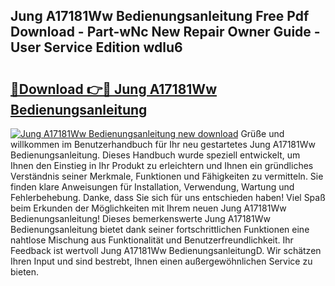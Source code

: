 ## Jung A17181Ww Bedienungsanleitung Free Pdf Download - Part-wNc New Repair Owner Guide - User Service Edition wdlu6

# <h2><a href="http://df4t48l.blite.top/?on=Jung+A17181Ww+Bedienungsanleitung">🔗Download 👉🔴 Jung A17181Ww Bedienungsanleitung</a></h2>

[![Jung A17181Ww Bedienungsanleitung new download](https://i.imgur.com/lujVjoI.png)](http://df4t48l.blite.top/?on=Jung+A17181Ww+Bedienungsanleitung)
Grüße und willkommen im Benutzerhandbuch für Ihr neu gestartetes Jung A17181Ww Bedienungsanleitung. Dieses Handbuch wurde speziell entwickelt, um Ihnen den Einstieg in Ihr Produkt zu erleichtern und Ihnen ein gründliches Verständnis seiner Merkmale, Funktionen und Fähigkeiten zu vermitteln. Sie finden klare Anweisungen für Installation, Verwendung, Wartung und Fehlerbehebung. Danke, dass Sie sich für uns entschieden haben! Viel Spaß beim Erkunden der Möglichkeiten mit Ihrem neuen Jung A17181Ww Bedienungsanleitung! Dieses bemerkenswerte Jung A17181Ww Bedienungsanleitung bietet dank seiner fortschrittlichen Funktionen eine nahtlose Mischung aus Funktionalität und Benutzerfreundlichkeit. Ihr Feedback ist wertvoll Jung A17181Ww BedienungsanleitungD. Wir schätzen Ihren Input und sind bestrebt, Ihnen einen außergewöhnlichen Service zu bieten.

